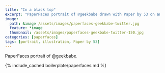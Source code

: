 ```yaml
---
title: "In a black top"
excerpt: "PaperFaces portrait of @geekbabe drawn with Paper by 53 on an iPad."
image: 
  path: &image /assets/images/paperfaces-geekbabe-twitter.jpg 
  feature: *image
  thumbnail: /assets/images/paperfaces-geekbabe-twitter-150.jpg
categories: [paperfaces]
tags: [portrait, illustration, Paper by 53]
---
```


PaperFaces portrait of [@geekbabe](https://twitter.com/geekbabe).

{% include_cached boilerplate/paperfaces.md %}
